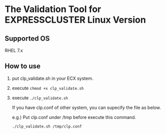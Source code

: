 # The Validation Tool for EXPRESSCLUSTER Linux Version
## Supported OS 
RHEL 7.x
## How to use
1. put clp_validate.sh in your ECX system.
2. execute `chmod +x clp_validate.sh`
3. execute `./clp_validate.sh`

    If you have clp.conf of other system, you can supecify the file as below.
    
    e.g.) Put clp.conf under /tmp before execute this command.
    
    `./clp_validate.sh /tmp/clp.conf` 
